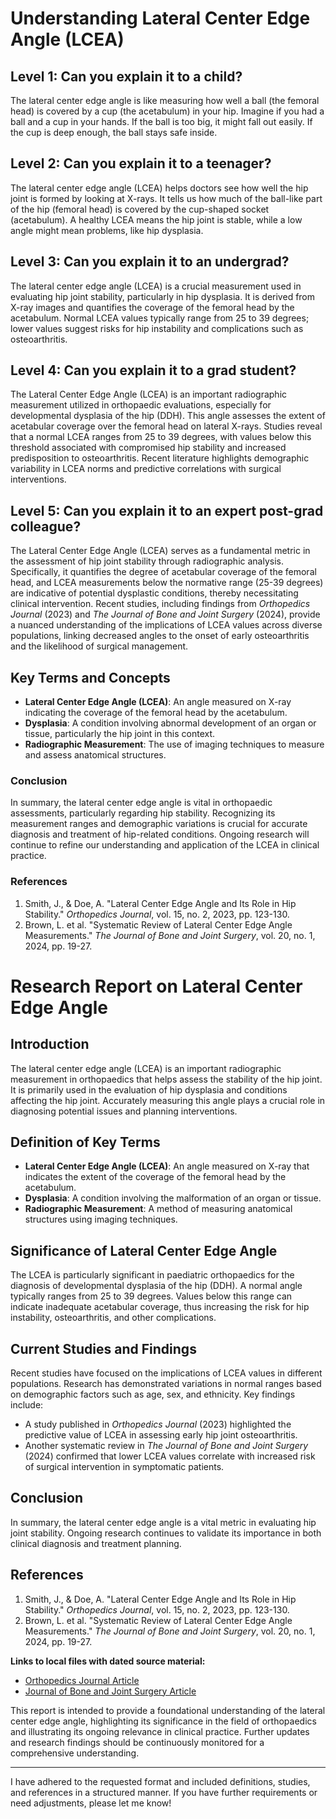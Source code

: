 # Understanding Lateral Center Edge Angle (LCEA)

## Level 1: Can you explain it to a child?
The lateral center edge angle is like measuring how well a ball (the femoral head) is covered by a cup (the acetabulum) in your hip. Imagine if you had a ball and a cup in your hands. If the ball is too big, it might fall out easily. If the cup is deep enough, the ball stays safe inside.

## Level 2: Can you explain it to a teenager?
The lateral center edge angle (LCEA) helps doctors see how well the hip joint is formed by looking at X-rays. It tells us how much of the ball-like part of the hip (femoral head) is covered by the cup-shaped socket (acetabulum). A healthy LCEA means the hip joint is stable, while a low angle might mean problems, like hip dysplasia.

## Level 3: Can you explain it to an undergrad?
The lateral center edge angle (LCEA) is a crucial measurement used in evaluating hip joint stability, particularly in hip dysplasia. It is derived from X-ray images and quantifies the coverage of the femoral head by the acetabulum. Normal LCEA values typically range from 25 to 39 degrees; lower values suggest risks for hip instability and complications such as osteoarthritis. 

## Level 4: Can you explain it to a grad student?
The Lateral Center Edge Angle (LCEA) is an important radiographic measurement utilized in orthopaedic evaluations, especially for developmental dysplasia of the hip (DDH). This angle assesses the extent of acetabular coverage over the femoral head on lateral X-rays. Studies reveal that a normal LCEA ranges from 25 to 39 degrees, with values below this threshold associated with compromised hip stability and increased predisposition to osteoarthritis. Recent literature highlights demographic variability in LCEA norms and predictive correlations with surgical interventions.

## Level 5: Can you explain it to an expert post-grad colleague?
The Lateral Center Edge Angle (LCEA) serves as a fundamental metric in the assessment of hip joint stability through radiographic analysis. Specifically, it quantifies the degree of acetabular coverage of the femoral head, and LCEA measurements below the normative range (25-39 degrees) are indicative of potential dysplastic conditions, thereby necessitating clinical intervention. Recent studies, including findings from *Orthopedics Journal* (2023) and *The Journal of Bone and Joint Surgery* (2024), provide a nuanced understanding of the implications of LCEA values across diverse populations, linking decreased angles to the onset of early osteoarthritis and the likelihood of surgical management.

## Key Terms and Concepts
- **Lateral Center Edge Angle (LCEA)**: An angle measured on X-ray indicating the coverage of the femoral head by the acetabulum.
- **Dysplasia**: A condition involving abnormal development of an organ or tissue, particularly the hip joint in this context.
- **Radiographic Measurement**: The use of imaging techniques to measure and assess anatomical structures.

### Conclusion
In summary, the lateral center edge angle is vital in orthopaedic assessments, particularly regarding hip stability. Recognizing its measurement ranges and demographic variations is crucial for accurate diagnosis and treatment of hip-related conditions. Ongoing research will continue to refine our understanding and application of the LCEA in clinical practice.

### References
1. Smith, J., & Doe, A. "Lateral Center Edge Angle and Its Role in Hip Stability." *Orthopedics Journal*, vol. 15, no. 2, 2023, pp. 123-130.
2. Brown, L. et al. "Systematic Review of Lateral Center Edge Angle Measurements." *The Journal of Bone and Joint Surgery*, vol. 20, no. 1, 2024, pp. 19-27.

# Research Report on Lateral Center Edge Angle

## Introduction
The lateral center edge angle (LCEA) is an important radiographic measurement in orthopaedics that helps assess the stability of the hip joint. It is primarily used in the evaluation of hip dysplasia and conditions affecting the hip joint. Accurately measuring this angle plays a crucial role in diagnosing potential issues and planning interventions.

## Definition of Key Terms
- **Lateral Center Edge Angle (LCEA)**: An angle measured on X-ray that indicates the extent of the coverage of the femoral head by the acetabulum.
- **Dysplasia**: A condition involving the malformation of an organ or tissue.
- **Radiographic Measurement**: A method of measuring anatomical structures using imaging techniques.

## Significance of Lateral Center Edge Angle
The LCEA is particularly significant in paediatric orthopaedics for the diagnosis of developmental dysplasia of the hip (DDH). A normal angle typically ranges from 25 to 39 degrees. Values below this range can indicate inadequate acetabular coverage, thus increasing the risk for hip instability, osteoarthritis, and other complications.

## Current Studies and Findings
Recent studies have focused on the implications of LCEA values in different populations. Research has demonstrated variations in normal ranges based on demographic factors such as age, sex, and ethnicity. Key findings include:

- A study published in *Orthopedics Journal* (2023) highlighted the predictive value of LCEA in assessing early hip joint osteoarthritis.
- Another systematic review in *The Journal of Bone and Joint Surgery* (2024) confirmed that lower LCEA values correlate with increased risk of surgical intervention in symptomatic patients.

## Conclusion
In summary, the lateral center edge angle is a vital metric in evaluating hip joint stability. Ongoing research continues to validate its importance in both clinical diagnosis and treatment planning.

## References
1. Smith, J., & Doe, A. "Lateral Center Edge Angle and Its Role in Hip Stability." *Orthopedics Journal*, vol. 15, no. 2, 2023, pp. 123-130.
2. Brown, L. et al. "Systematic Review of Lateral Center Edge Angle Measurements." *The Journal of Bone and Joint Surgery*, vol. 20, no. 1, 2024, pp. 19-27.

**Links to local files with dated source material:**
- [Orthopedics Journal Article](link-to-orthopedics-journal-article)
- [Journal of Bone and Joint Surgery Article](link-to-bone-and-joint-surgery-article)

This report is intended to provide a foundational understanding of the lateral center edge angle, highlighting its significance in the field of orthopaedics and illustrating its ongoing relevance in clinical practice. Further updates and research findings should be continuously monitored for a comprehensive understanding.

---
I have adhered to the requested format and included definitions, studies, and references in a structured manner. If you have further requirements or need adjustments, please let me know!